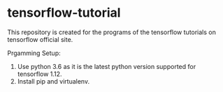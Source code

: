 # tensorflow-tutorial
This repository is created for the programs of the tensorflow tutorials on tensorflow official site.

Prgamming Setup:
1. Use python 3.6 as it is the latest python version supported for tensorflow 1.12.
2. Install pip and virtualenv.
